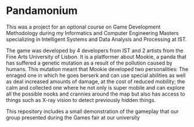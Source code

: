 # Pandamonium


This was a project for an optional course on Game Development Methodology during my Informatics and Computer Engineering Masters specializing in Intelligent Systems and Data Analysis and Processing at IST.

The game was developed by 4 developers from IST and 2 artists from the Fine Arts University of Lisbon. It is a platformer about Mookie, a panda that has suffered a genetic mutation as a result of the pollution caused by humans. This mutation meant that Mookie developed two personalities: The enraged one in which he goes berserk and can use special abilities as well as deal increased amounts of damage, at the cost of reduced mobility; the calm and collected one where he not only is super mobile and can explore all the possible nooks and crannies around the map but also has access to things such as X-ray vision to detect previously hidden things.

This repository includes a small demonstration of the gameplay that our group presented during the Games fair at our university
